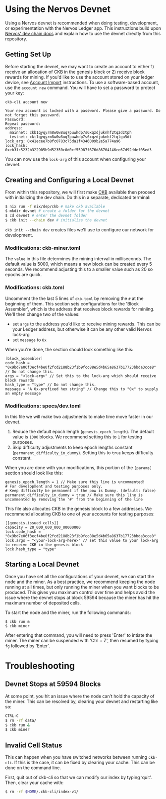 # Using the Nervos Devnet

Using a Nervos devnet is recommended when doing testing, development, or experimentation with the Nervos Ledger app. This instructions build upon [Nervos' dev chain docs](https://docs.nervos.org/docs/basics/guides/devchain) and explain how to use the devnet directly from this repository.

## Getting Set Up

Before starting the devnet, we may want to create an account to either 1) receive an allocation of CKB in the genesis block or 2) receive block rewards for mining. If you'd like to use the account stored on your ledger device, see [Account Import](README.md#account-import) instructions. To use a software-based account, use the `account new` command. You will have to set a password to protect your key:

```
ckb-cli account new

Your new account is locked with a password. Please give a password. Do not forget this password.
Password: 
Repeat password: 
address:
  mainnet: ckb1qyqyrm8w0w8uq7puwhdp7s6xqzdjuknhf2tqzdztph
  testnet: ckt1qyqyrm8w0w8uq7puwhdp7s6xqzdjuknhf2tqlgu5dt
lock_arg: 0x41ecee7b8fc0783c75da1f4346009b2e5a774a96
lock_hash: 0xeb31c5232b322905b9d52350c0d0cf55987f676d86704146ce67d92ddef05ed3
```

You can now use the `lock-arg` of this account when configuring your devnet.

## Creating and Configuring a Local Devnet

From within this repository, we will first make [CKB](https://github.com/nervosnetwork/ckb) available then proceed with initializing the dev chain. Do this in a separate, dedicated terminal:

``` sh
$ nix run -f nix/dep/ckb # make ckb available
$ mkdir devnet # create a folder for the devnet
$ cd devnet # enter the devnet folder
$ ckb init --chain dev # initialize the devnet
```

`ckb init --chain dev` creates files we'll use to configure our network for development.

### Modifications: ckb-miner.toml

The `value` in this file determines the mining interval in milliseconds. The default value is 5000, which means a new block can be created every 5 seconds. We recommend adjusting this to a smaller value such as 20 so epochs are quick.

### Modifications: ckb.toml

Uncomment the the last 5 lines of `ckb.toml` by removing the `#` at the beginning of them. This section sets configurations for the 'Block Assembler', which is the address that receives block rewards for miniing. We'll then change two of the values:
- set `args` to the address you'd like to receive mining rewards. This can be your Ledger address, but otherwise it can be any other valid Nervos lock-arg
- set `message` to `0x`

When you're done, the section should look something like this:

```
[block_assembler]
code_hash = "0x9bd7e06f3ecf4be0f2fcd2188b23f1b9fcc88e5d4b65a8637b17723bbda3cce8" // Do not change this.
args = "<lock-arg>" // Set this to the lock-arg which should receive block rewards
hash_type = "type" // Do not change this.
message = "A 0x-prefixed hex string" // Change this to "0x" to supply an empty message
```

### Modifications: specs/dev.toml

In this file we will make two adjustments to make time move faster in our devnet.
1. Reduce the default epoch length (`genesis_epoch_length`). The default value is `1000` blocks. We recommend setting this to `1` for testing purposes.
2. Skip difficulty adjustments to keep epoch lengths constant (`permanent_difficulty_in_dummy`). Setting this to `true` keeps difficulty constant.

When you are done with your modifications, this portion of the `[params]` section should look like this:

```
genesis_epoch_length = 1 // Make sure this line is uncommented!
# For development and testing purposes only.
# Keep difficulty be permanent if the pow is Dummy. (default: false)
permanent_difficulty_in_dummy = true // Make sure this line is uncommented by removing the '#' from the beginning of the line
```

This file also allocates CKB in the genesis block to a few addresses. We recommend allocating CKB to one of your accounts for testing purposes:

```
[[genesis.issued_cells]]
capacity = 20_000_000_000_00000000
lock.code_hash = "0x9bd7e06f3ecf4be0f2fcd2188b23f1b9fcc88e5d4b65a8637b17723bbda3cce8"
lock.args = "<your-lock-arg-here>" // set this value to your lock-arg to receive CKB in the genesis block
lock.hash_type = "type"
```

## Starting a Local Devnet

Once you have set all the configurations of your devnet, we can start the node and the miner. As a best practice, we recommend keeping the node running at all times, but only running the miner when you want blocks to be produced. This gives you maximum control over time and helps avoid the issue where the devnet stops at block 59594 because the miner has hit the maximum number of deposited cells.

To start the node and the miner, run the following commands:

```
$ ckb run &
$ ckb miner
```

After entering that command, you will need to press 'Enter' to intiate the miner. The miner can be suspended with 'Ctrl + Z', then resumed by typing `fg` followed by 'Enter'.

# Troubleshooting

## Devnet Stops at 59594 Blocks ##

At some point, you hit an issue where the node can’t hold the capacity of the miner. This can be resolved by, clearing your devnet and restarting like so:

``` sh
CTRL-C
$ rm -rf data/
$ ckb run &
$ ckb miner
```

## Invalid Cell Status ##

This can happen when you have switched networks between running
`ckb-cli`. If this is the case, it can be fixed by clearing your cache.
This can be done on the command line.

First, quit out of ckb-cli so that we can modify our index by typing
‘quit’. Then, clear your cache with:

``` sh
$ rm -rf $HOME/.ckb-cli/index-v1/
```

